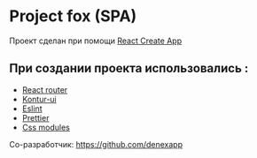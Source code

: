# Project fox (SPA)

Проект сделан при помощи [React Create App](https://github.com/facebook/create-react-app)

## При создании проекта использовались :

  + [React router](https://github.com/ReactTraining/react-router)
  + [Kontur-ui](https://github.com/skbkontur/retail-ui)
  + [Eslint](https://github.com/yannickcr/eslint-plugin-react)
  + [Prettier](https://github.com/prettier/eslint-config-prettier)
  + [Css modules](https://github.com/gajus/react-css-modules)

Со-разработчик: https://github.com/denexapp
